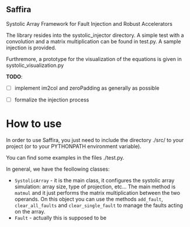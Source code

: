 Saffira
---

Systolic Array Framework for Fault Injection and Robust Accelerators


The library resides into the systolic_injector directory.
A simple test with a convolution and a matrix multiplication can be found in test.py.
A sample injection is provided.

Furthremore, a prototype for the visualization of the equations is given in systolic_visualization.py

**TODO**:

- [ ] implement im2col and zeroPadding as generally as possible
- [ ] formalize the injection process


# How to use

In order to use Saffira, you just need to include the directory ./src/ to your project (or to your
PYTHONPATH environment variable).

You can find some examples in the files ./test.py.

In general, we have the feollowing classes:

- `SystolicArray` - it is the main class, it configures the systolic array simulation: array size, 
type of projection, etc... The main method is `matmul` and it just performs the matrix multiplication
between the two operands. On this object you can use the methods `add_fault`, `clear_all_faults` and
`clear_single_fault` to manage the faults acting on the array.
- `Fault` - actually this is supposed to be 